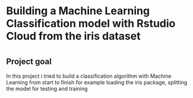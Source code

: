 <h1>Building a Machine Learning Classification model with Rstudio Cloud from the iris dataset<h1>
  <h2>Project goal </h2>
  <p>In this project i tried to build a classification algorithm with Machine Learning from start to finish for example loading the iris package, splitting the model for testing and training</p>
